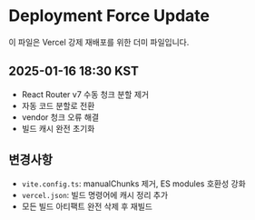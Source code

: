 # Deployment Force Update

이 파일은 Vercel 강제 재배포를 위한 더미 파일입니다.

## 2025-01-16 18:30 KST

- React Router v7 수동 청크 분할 제거
- 자동 코드 분할로 전환
- vendor 청크 오류 해결
- 빌드 캐시 완전 초기화

## 변경사항

- `vite.config.ts`: manualChunks 제거, ES modules 호환성 강화
- `vercel.json`: 빌드 명령어에 캐시 정리 추가
- 모든 빌드 아티팩트 완전 삭제 후 재빌드
